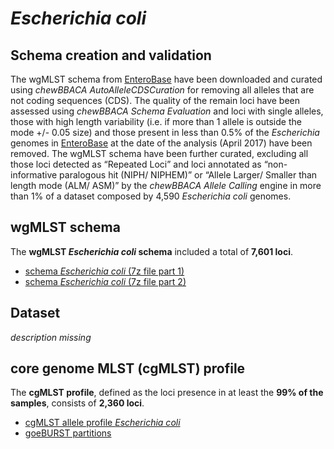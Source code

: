 # *Escherichia coli*
## Schema creation and validation
The wgMLST schema from [EnteroBase](https://enterobase.warwick.ac.uk/species/ecoli/download_data) have been downloaded and curated using *chewBBACA AutoAlleleCDSCuration* for removing all alleles that are not coding sequences (CDS). The quality of the remain loci have been assessed using *chewBBACA Schema Evaluation* and loci with single alleles, those with high length variability (i.e. if more than 1 allele is outside the mode +/- 0.05 size) and those present in less than 0.5% of the *Escherichia* genomes in [EnteroBase](https://enterobase.warwick.ac.uk/species/index/ecoli) at the date of the analysis (April 2017) have been removed. The wgMLST schema have been further curated, excluding all those loci detected as “Repeated Loci” and loci annotated as “non-informative paralogous hit (NIPH/ NIPHEM)” or “Allele Larger/ Smaller than length mode (ALM/ ASM)” by the *chewBBACA Allele Calling* engine in more than 1% of a dataset composed by 4,590 *Escherichia coli* genomes.

## wgMLST schema
The **wgMLST *Escherichia coli* schema** included a total of **7,601 loci**. 

* [schema *Escherichia coli* (7z file part 1)](https://drive.google.com/file/d/1NvphfcSoUyrX4qnyxjnPTv1lrBVHpK5R/view?usp=sharing)
* [schema *Escherichia coli* (7z file part 2)](https://drive.google.com/file/d/1b-tCodCZclnt2_TpAPYgQh_bYVGOUtCf/view?usp=sharing) 

## Dataset
*description missing*

## core genome MLST (cgMLST) profile
The **cgMLST profile**, defined as the loci presence in at least the **99% of the samples**, consists of **2,360 loci**.

* [cgMLST allele profile *Escherichia coli*](https://drive.google.com/file/d/1x-IkL508WRiNWSVNEKZlgkqUjP-Prjso/view?usp=sharing)
* [goeBURST partitions](https://drive.google.com/file/d/1QumrQ1R2ulBaQTkM2Z9Ii16764G1HvQq/view?usp=sharing)
